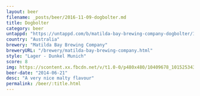 ```yaml
---
layout: beer
filename: _posts/beer/2016-11-09-dogbolter.md
title: Dogbolter
category: beer
untappd: "https://untappd.com/b/matilda-bay-brewing-company-dogbolter/11555"
country: "Australia"
brewery: "Matilda Bay Brewing Company"
breweryURL: "/brewery/matilda-bay-brewing-company.html"
style: "Lager - Dunkel Munich"
score: 8
img: https://scontent.xx.fbcdn.net/v/t1.0-0/p480x480/10409678_10152534301618745_7574186216754130853_n.jpg?oh=ab828c762abf2fd4739aeab947533dbd&oe=59F4F904
beer-date: "2014-06-21"
desc: "A very nice malty flavour"
permalink: /beer/:title.html
---
```


